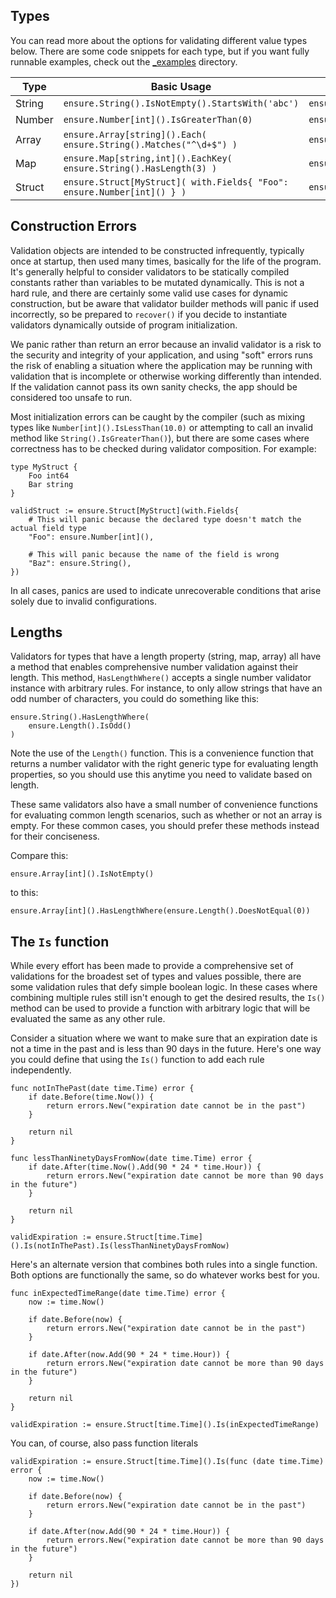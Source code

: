 ## Types

You can read more about the options for validating different value types below. 
There are some code snippets for each type, but if you want fully runnable examples,
check out the [_examples](../_examples) directory.

| Type   | Basic Usage                                                             | Validator Type              | Documentation           |
|--------|-------------------------------------------------------------------------|-----------------------------|-------------------------|
| String | `ensure.String().IsNotEmpty().StartsWith('abc')`                        | `ensure.StringValidator`    | [Strings](./strings.md) |
| Number | `ensure.Number[int]().IsGreaterThan(0)`                                 | `ensure.NumberValidator[T]` | [Numbers](./numbers.md) |
| Array  | `ensure.Array[string]().Each( ensure.String().Matches("^\d+$") )`       | `ensure.ArrayValidator[T]`  | [Arrays](./arrays.md)   |
| Map    | `ensure.Map[string,int]().EachKey( ensure.String().HasLength(3) )`      | `ensure.MapValidator[K,V]`  | [Maps](./maps.md)       |
| Struct | `ensure.Struct[MyStruct]( with.Fields{ "Foo": ensure.Number[int]() } )` | `ensure.StructValidator[T]` | [Structs](./structs.md) |


## Construction Errors

Validation objects are intended to be constructed infrequently, typically once 
at startup, then used many times, basically for the life of the program.  It's 
generally helpful to consider validators to be statically compiled constants
rather than variables to be mutated dynamically.  This is not a hard rule, and
there are certainly some valid use cases for dynamic construction, but be aware
that validator builder methods will panic if used incorrectly, so be prepared to 
`recover()` if you decide to instantiate validators dynamically outside of program
initialization.

We panic rather than return an error because an invalid validator is a risk to
the security and integrity of your application, and using "soft" errors runs the
risk of enabling a situation where the application may be running with validation
that is incomplete or otherwise working differently than intended.  If the 
validation cannot pass its own sanity checks, the app should be considered too 
unsafe to run.

Most initialization errors can be caught by the compiler (such as mixing types
like `Number[int]().IsLessThan(10.0)` or attempting to call an invalid method
like `String().IsGreaterThan()`), but there are some cases where correctness has
to be checked during validator composition.  For example:

```
type MyStruct {
    Foo int64
    Bar string
}

validStruct := ensure.Struct[MyStruct](with.Fields{
    # This will panic because the declared type doesn't match the actual field type
    "Foo": ensure.Number[int](),
    
    # This will panic because the name of the field is wrong
    "Baz": ensure.String(),
})
```

In all cases, panics are used to indicate unrecoverable conditions that arise 
solely due to invalid configurations.

## Lengths

Validators for types that have a length property (string, map, array) all have a
method that enables comprehensive number validation against their length.  This
method, `HasLengthWhere()` accepts a single number validator instance with arbitrary
rules.  For instance, to only allow strings that have an odd number of characters,
you could do something like this:

```
ensure.String().HasLengthWhere(
    ensure.Length().IsOdd()
)
```

Note the use of the `Length()` function.  This is a convenience function that returns
a number validator with the right generic type for evaluating length properties, so you
should use this anytime you need to validate based on length.

These same validators also have a small number of convenience functions for 
evaluating common length scenarios, such as whether or not an array is empty.  For
these common cases, you should prefer these methods instead for their conciseness.

Compare this:
```
ensure.Array[int]().IsNotEmpty()
```

to this:
```
ensure.Array[int]().HasLengthWhere(ensure.Length().DoesNotEqual(0))
```


## The `Is` function

While every effort has been made to provide a comprehensive set of validations
for the broadest set of types and values possible, there are some validation
rules that defy simple boolean logic.  In these cases where combining multiple
rules still isn't enough to get the desired results, the `Is()` method can be
used to provide a function with arbitrary logic that will be evaluated the same
as any other rule.

Consider a situation where we want to make sure that an expiration date is not 
a time in the past and is less than 90 days in the future.  Here's one way you 
could define that using the `Is()` function to add each rule independently.

```
func notInThePast(date time.Time) error {
    if date.Before(time.Now()) {
        return errors.New("expiration date cannot be in the past")
    }
	
    return nil
}

func lessThanNinetyDaysFromNow(date time.Time) error {
    if date.After(time.Now().Add(90 * 24 * time.Hour)) {
        return errors.New("expiration date cannot be more than 90 days in the future")
    }
	
    return nil
}

validExpiration := ensure.Struct[time.Time]().Is(notInThePast).Is(lessThanNinetyDaysFromNow)
```

Here's an alternate version that combines both rules into a single function.
Both options are functionally the same, so do whatever works best for you.

```
func inExpectedTimeRange(date time.Time) error {
    now := time.Now()

    if date.Before(now) {
        return errors.New("expiration date cannot be in the past")
    }
		
    if date.After(now.Add(90 * 24 * time.Hour)) {
        return errors.New("expiration date cannot be more than 90 days in the future")
    }
	
    return nil
}

validExpiration := ensure.Struct[time.Time]().Is(inExpectedTimeRange)
```

You can, of course, also pass function literals

```
validExpiration := ensure.Struct[time.Time]().Is(func (date time.Time) error {
    now := time.Now()

    if date.Before(now) {
        return errors.New("expiration date cannot be in the past")
    }
		
    if date.After(now.Add(90 * 24 * time.Hour)) {
        return errors.New("expiration date cannot be more than 90 days in the future")
    }
	
    return nil
})
```


